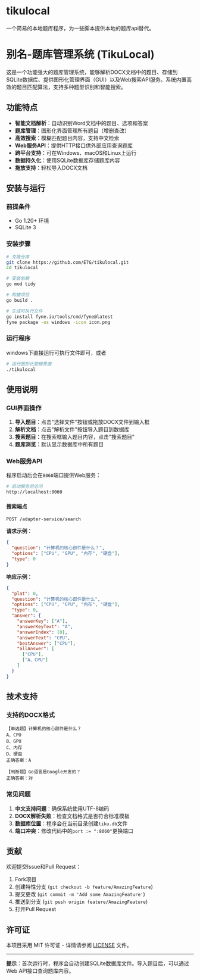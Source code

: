 # tikulocal
 一个简易的本地题库程序，为一些脚本提供本地的题库api替代。

# 别名-题库管理系统 (TikuLocal)

这是一个功能强大的题库管理系统，能够解析DOCX文档中的题目、存储到SQLite数据库、提供图形化管理界面（GUI）以及Web搜索API服务。系统内置高效的题目匹配算法，支持多种题型识别和智能搜索。

## 功能特点

- **智能文档解析**：自动识别Word文档中的题目、选项和答案
- **题库管理**：图形化界面管理所有题目（增删查改）
- **高效搜索**：模糊匹配题目内容，支持中文检索
- **Web服务API**：提供HTTP接口供外部应用查询题库
- **跨平台支持**：可在Windows、macOS和Linux上运行
- **数据持久化**：使用SQLite数据库存储题库内容
- **拖放支持**：轻松导入DOCX文档

## 安装与运行

### 前提条件
- Go 1.20+ 环境
- SQLite 3

### 安装步骤
```bash
# 克隆仓库
git clone https://github.com/E7G/tikulocal.git
cd tikulocal

# 安装依赖
go mod tidy

# 构建项目
go build .

# 生成可执行文件
go install fyne.io/tools/cmd/fyne@latest
fyne package -os windows -icon icon.png

```

### 运行程序
windows下直接运行可执行文件即可，或者
```bash
# 运行图形化管理界面
./tikulocal
```

## 使用说明

### GUI界面操作
1. **导入题目**：点击"选择文件"按钮或拖放DOCX文件到输入框
2. **解析文档**：点击"解析文件"按钮导入题目到数据库
3. **搜索题目**：在搜索框输入题目内容，点击"搜索题目"
4. **题库浏览**：默认显示数据库中所有题目

### Web服务API
程序启动后会在`8060`端口提供Web服务：

```bash
# 启动服务后访问
http://localhost:8060
```

#### 搜索端点
`POST /adapter-service/search`

**请求示例**：
```json
{
  "question": "计算机的核心部件是什么？",
  "options": ["CPU", "GPU", "内存", "硬盘"],
  "type": 0
}
```

**响应示例**：
```json
{
  "plat": 0,
  "question": "计算机的核心部件是什么",
  "options": ["CPU", "GPU", "内存", "硬盘"],
  "type": 0,
  "answer": {
    "answerKey": ["A"],
    "answerKeyText": "A",
    "answerIndex": [0],
    "answerText": "CPU",
    "bestAnswer": ["CPU"],
    "allAnswer": [
      ["CPU"],
      ["A、CPU"]
    ]
  }
}
```

## 技术支持

### 支持的DOCX格式
```
【单选题】计算机的核心部件是什么？
A、CPU
B、GPU
C、内存
D、硬盘
正确答案：A

【判断题】Go语言是Google开发的？
正确答案：对
```

### 常见问题
1. **中文支持问题**：确保系统使用UTF-8编码
2. **DOCX解析失败**：检查文档格式是否符合标准模板
3. **数据库位置**：程序会在当前目录创建`tiku.db`文件
4. **端口冲突**：修改代码中的`port := ":8060"`更换端口

## 贡献

欢迎提交Issue和Pull Request：
1. Fork项目
2. 创建特性分支 (`git checkout -b feature/AmazingFeature`)
3. 提交更改 (`git commit -m 'Add some AmazingFeature'`)
4. 推送到分支 (`git push origin feature/AmazingFeature`)
5. 打开Pull Request

## 许可证

本项目采用 MIT 许可证 - 详情请参阅 [LICENSE](LICENSE) 文件。

---
**提示**：首次运行时，程序会自动创建SQLite数据库文件。导入题目后，可以通过Web API接口查询题库内容。